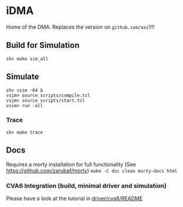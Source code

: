 # iDMA

Home of the DMA. Replaces the version on `github.com/axi`!!!!

## Build for Simulation
`sh> make sim_all`


## Simulate
`sh> vsim -64 &` \
`vsim> source scripts/compile.tcl` \
`vsim> source scripts/start.tcl` \
`vsim> run -all`


### Trace
`sh> make trace`

## Docs
Requires a morty installation for full functionality (See https://github.com/zarubaf/morty)
`make -C doc clean morty-docs html`


### CVA6 Integration (build, minimal driver and simulation)
Please have a look at the tutorial in [driver/cva6/README](driver/cva6/README.md)
